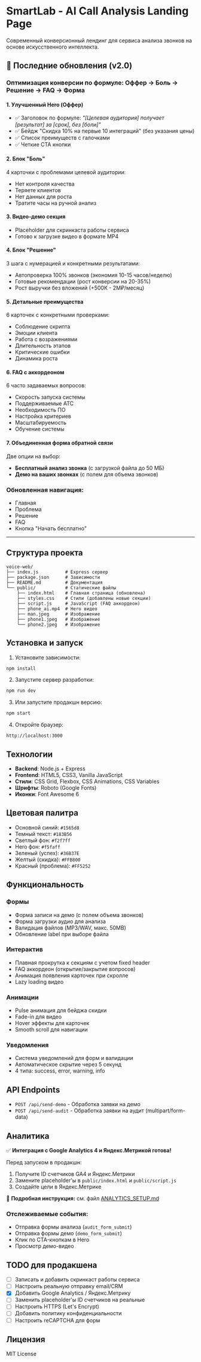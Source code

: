 # SmartLab - AI Call Analysis Landing Page

Современный конверсионный лендинг для сервиса анализа звонков на основе искусственного интеллекта.

## 🎯 Последние обновления (v2.0)

### Оптимизация конверсии по формуле: **Оффер → Боль → Решение → FAQ → Форма**

#### 1. **Улучшенный Hero (Оффер)**
- ✅ Заголовок по формуле: *"[Целевая аудитория] получает [результат] за [срок], без [боли]"*
- ✅ Бейдж "Скидка 10% на первые 10 интеграций" (без указания цены)
- ✅ Список преимуществ с галочками
- ✅ Четкие CTA кнопки

#### 2. **Блок "Боль"**
4 карточки с проблемами целевой аудитории:
- Нет контроля качества
- Теряете клиентов
- Нет данных для роста
- Тратите часы на ручной анализ

#### 3. **Видео-демо секция**
- Placeholder для скринкаста работы сервиса
- Готово к загрузке видео в формате MP4

#### 4. **Блок "Решение"**
3 шага с нумерацией и конкретными результатами:
- Автопроверка 100% звонков (экономия 10-15 часов/неделю)
- Готовые рекомендации (рост конверсии на 20-35%)
- Рост выручки без вложений (+500К - 2М₽/месяц)

#### 5. **Детальные преимущества**
6 карточек с конкретными проверками:
- Соблюдение скрипта
- Эмоции клиента
- Работа с возражениями
- Длительность этапов
- Критические ошибки
- Динамика роста

#### 6. **FAQ с аккордеоном**
6 часто задаваемых вопросов:
- Скорость запуска системы
- Поддерживаемые АТС
- Необходимость ПО
- Настройка критериев
- Масштабируемость
- Обучение системы

#### 7. **Объединенная форма обратной связи**
Две опции на выбор:
- **Бесплатный анализ звонка** (с загрузкой файла до 50 МБ)
- **Демо на ваших звонках** (с полем для объема звонков)

### Обновленная навигация:
- Главная
- Проблема
- Решение
- FAQ
- Кнопка "Начать бесплатно"

---

## Структура проекта

```
voice-web/
├── index.js          # Express сервер
├── package.json      # Зависимости
├── README.md         # Документация
└── public/           # Статические файлы
    ├── index.html    # Главная страница (обновлена)
    ├── styles.css    # Стили (добавлены новые секции)
    ├── script.js     # JavaScript (FAQ аккордеон)
    ├── phone_ai.mp4  # Hero видео
    ├── man.jpeg      # Изображение
    ├── phone1.jpeg   # Изображение
    └── phone2.jpeg   # Изображение
```

## Установка и запуск

1. Установите зависимости:
```bash
npm install
```

2. Запустите сервер разработки:
```bash
npm run dev
```

3. Или запустите продакшн версию:
```bash
npm start
```

4. Откройте браузер:
```
http://localhost:3000
```

## Технологии

- **Backend**: Node.js + Express
- **Frontend**: HTML5, CSS3, Vanilla JavaScript
- **Стили**: CSS Grid, Flexbox, CSS Animations, CSS Variables
- **Шрифты**: Roboto (Google Fonts)
- **Иконки**: Font Awesome 6

## Цветовая палитра

- Основной синий: `#1565d8`
- Темный текст: `#183B56`
- Светлый фон: `#f2f7ff`
- Hero фон: `#f5faff`
- Зеленый (успех): `#36B37E`
- Желтый (скидка): `#FFB800`
- Красный (проблема): `#FF5252`

## Функциональность

### Формы
- Форма записи на демо (с полем объема звонков)
- Форма загрузки аудио для анализа
- Валидация файлов (MP3/WAV, макс. 50MB)
- Обновление label при выборе файла

### Интерактив
- Плавная прокрутка к секциям с учетом fixed header
- FAQ аккордеон (открытие/закрытие вопросов)
- Анимация появления карточек при скролле
- Lazy loading видео

### Анимации
- Pulse анимация для бейджа скидки
- Fade-in для видео
- Hover эффекты для карточек
- Smooth scroll для навигации

### Уведомления
- Система уведомлений для форм и валидации
- Автоматическое скрытие через 5 секунд
- 4 типа: success, error, warning, info

## API Endpoints

- `POST /api/send-demo` - Обработка заявки на демо
- `POST /api/send-audit` - Обработка заявки на аудит (multipart/form-data)

## Аналитика

✅ **Интеграция с Google Analytics 4 и Яндекс.Метрикой готова!**

Перед запуском в продакшн:
1. Получите ID счетчиков GA4 и Яндекс.Метрики
2. Замените placeholder'ы в `public/index.html` и `public/script.js`
3. Создайте цели в Яндекс.Метрике

📖 **Подробная инструкция:** см. файл [ANALYTICS_SETUP.md](ANALYTICS_SETUP.md)

### Отслеживаемые события:
- Отправка формы анализа (`audit_form_submit`)
- Отправка формы демо (`demo_form_submit`)
- Клик по CTA-кнопкам в Hero
- Просмотр демо-видео

## TODO для продакшена

- [ ] Записать и добавить скринкаст работы сервиса
- [ ] Настроить реальную отправку email/CRM
- [x] Добавить Google Analytics / Яндекс.Метрику
- [ ] Заменить placeholder'ы ID счетчиков на реальные
- [ ] Настроить HTTPS (Let's Encrypt)
- [ ] Добавить политику конфиденциальности
- [ ] Настроить reCAPTCHA для форм

## Лицензия

MIT License

